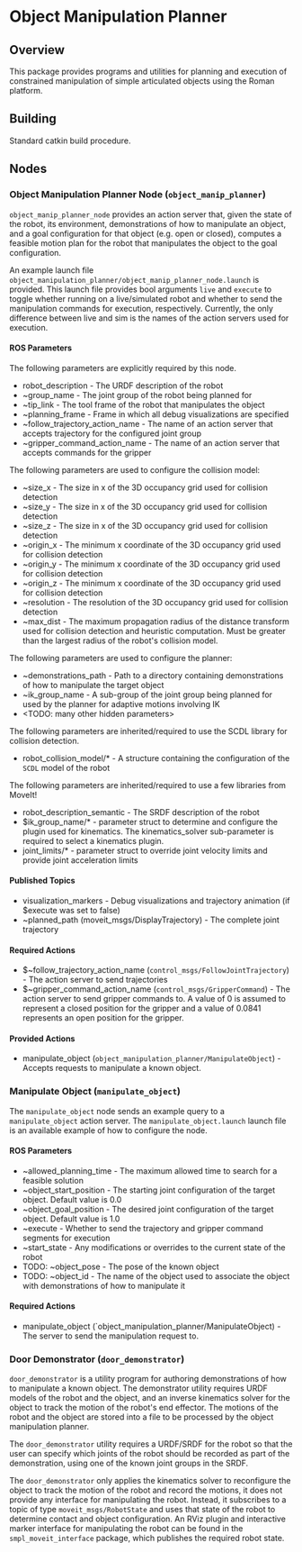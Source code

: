 # Object Manipulation Planner

## Overview

This package provides programs and utilities for planning and execution of
constrained manipulation of simple articulated objects using the Roman
platform.

## Building

Standard catkin build procedure.

## Nodes

### Object Manipulation Planner Node (`object_manip_planner`)

`object_manip_planner_node` provides an action server that, given the state of
the robot, its environment, demonstrations of how to manipulate an object, and a
goal configuration for that object (e.g. open or closed), computes a feasible
motion plan for the robot that manipulates the object to the goal
configuration.

An example launch file
`object_manipulation_planner/object_manip_planner_node.launch` is provided.
This launch file provides bool arguments `live` and `execute` to toggle whether
running on a live/simulated robot and whether to send the manipulation commands
for execution, respectively. Currently, the only difference between live and
sim is the names of the action servers used for execution.

#### ROS Parameters

The following parameters are explicitly required by this node.

* robot\_description - The URDF description of the robot
* ~group\_name - The joint group of the robot being planned for
* ~tip\_link - The tool frame of the robot that manipulates the object
* ~planning\_frame - Frame in which all debug visualizations are specified
* ~follow\_trajectory\_action\_name - The name of an action server that accepts trajectory for the configured joint group
* ~gripper\_command\_action\_name - The name of an action server that accepts commands for the gripper

The following parameters are used to configure the collision model:

* ~size\_x - The size in x of the 3D occupancy grid used for collision detection
* ~size\_y - The size in x of the 3D occupancy grid used for collision detection
* ~size\_z - The size in x of the 3D occupancy grid used for collision detection
* ~origin\_x - The minimum x coordinate of the 3D occupancy grid used for collision detection
* ~origin\_y - The minimum x coordinate of the 3D occupancy grid used for collision detection
* ~origin\_z - The minimum x coordinate of the 3D occupancy grid used for collision detection
* ~resolution - The resolution of the 3D occupancy grid used for collision detection
* ~max\_dist - The maximum propagation radius of the distance transform used for collision detection and heuristic computation. Must be greater than the largest radius of the robot's collision model.

The following parameters are used to configure the planner:

* ~demonstrations\_path - Path to a directory containing demonstrations of how to manipulate the target object
* ~ik\_group\_name - A sub-group of the joint group being planned for used by the planner for adaptive motions involving IK
* \<TODO: many other hidden parameters\>

The following parameters are inherited/required to use the SCDL library for collision detection.

* robot\_collision\_model/\* - A structure containing the configuration of the `SCDL` model of the robot

The following parameters are inherited/required to use a few libraries from MoveIt!

* robot\_description\_semantic - The SRDF description of the robot
* $ik\_group\_name/\* - parameter struct to determine and configure the plugin used for kinematics. The kinematics\_solver sub-parameter is required to select a kinematics plugin.
* joint\_limits/\* - parameter struct to override joint velocity limits and provide joint acceleration limits

#### Published Topics

* visualization\_markers - Debug visualizations and trajectory animation (if $execute was set to false)
* ~planned\_path (moveit\_msgs/DisplayTrajectory) - The complete joint trajectory

#### Required Actions

* $~follow\_trajectory\_action\_name (`control_msgs/FollowJointTrajectory`) - The action server to send trajectories
* $~gripper\_command\_action\_name (`control_msgs/GripperCommand`) - The action server to send gripper commands to. A value of 0 is assumed to represent a closed position for the gripper and a value of 0.0841 represents an open position for the gripper.

#### Provided Actions

* manipulate\_object (`object_manipulation_planner/ManipulateObject`) - Accepts requests to manipulate a known object.

### Manipulate Object (`manipulate_object`)

The `manipulate_object` node sends an example query to a `manipulate_object`
action server. The `manipulate_object.launch` launch file is an available 
example of how to configure the node.

#### ROS Parameters

* ~allowed\_planning\_time - The maximum allowed time to search for a feasible solution
* ~object\_start\_position - The starting joint configuration of the target object. Default value is 0.0
* ~object\_goal\_position - The desired joint configuration of the target object. Default value is 1.0
* ~execute - Whether to send the trajectory and gripper command segments for execution
* ~start\_state - Any modifications or overrides to the current state of the robot
* TODO: ~object\_pose - The pose of the known object
* TODO: ~object\_id - The name of the object used to associate the object with demonstrations of how to manipulate it

#### Required Actions

* manipulate\_object (`object_manipulation_planner/ManipulateObject) - The server to send the manipulation request to.

### Door Demonstrator (`door_demonstrator`)

`door_demonstrator` is a utility program for authoring demonstrations of how to
manipulate a known object. The demonstrator utility requires URDF models of the
robot and the object, and an inverse kinematics solver for the object to track
the motion of the robot's end effector. The motions of the robot and the object
are stored into a file to be processed by the object manipulation planner.

The `door_demonstrator` utility requires a URDF/SRDF for the robot so that
the user can specify which joints of the robot should be recorded as part of
the demonstration, using one of the known joint groups in the SRDF.

The `door_demonstrator` only applies the kinematics solver to reconfigure the
object to track the motion of the robot and record the motions, it does not
provide any interface for manipulating the robot. Instead, it subscribes to a
topic of type `moveit_msgs/RobotState` and uses that state of the robot to
determine contact and object configuration. An RViz plugin and interactive
marker interface for manipulating the robot can be found in the
`smpl_moveit_interface` package, which publishes the required robot state.

